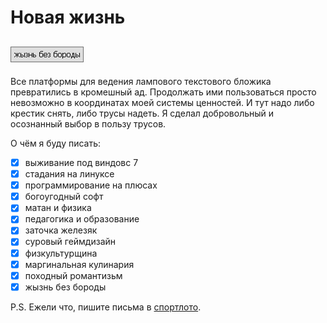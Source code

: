 # Новая жизнь

[![Screenshot](../../../data/tags/life/tag_life.png)](../../../data/tags/life)
-----

Все платформы для ведения лампового текстового бложика превратились в кромешный ад. Продолжать ими пользоваться просто невозможно в координатах моей системы ценностей. И тут надо либо крестик снять, либо трусы надеть. Я сделал добровольный и осознанный выбор в пользу трусов.

О чём я буду писать:
- [x] выживание под виндовс 7
- [x] стадания на линуксе
- [x] программирование на плюсах
- [x] богоугодный софт
- [x] матан и физика
- [x] педагогика и образование
- [x] заточка железяк
- [x] суровый геймдизайн
- [x] физкультурщина
- [x] маргинальная кулинария
- [x] походный романтизьм
- [x] жызнь без бороды

P.S. Ежели что, пишите письма в [спортлото](mail.md).
